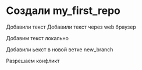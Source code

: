 # Создали my_first_repo

Добавили текст
 Добавили текст через web браузер

 Добавим текст локально 

 Добавили ьекст в новой ветке new_branch

 Разрешаем конфликт 
